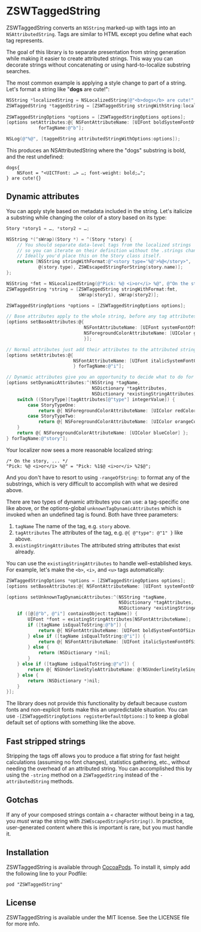 # ZSWTaggedString

<!--[![CI Status](http://img.shields.io/travis/zacwest/ZSWTaggedString.svg?style=flat)](https://travis-ci.org/Zachary West/ZSWTaggedString)
[![Version](https://img.shields.io/cocoapods/v/ZSWTaggedString.svg?style=flat)](http://cocoadocs.org/docsets/ZSWTaggedString)
[![License](https://img.shields.io/cocoapods/l/ZSWTaggedString.svg?style=flat)](http://cocoadocs.org/docsets/ZSWTaggedString)
[![Platform](https://img.shields.io/cocoapods/p/ZSWTaggedString.svg?style=flat)](http://cocoadocs.org/docsets/ZSWTaggedString)-->

ZSWTaggedString converts an `NSString` marked-up with tags into an  `NSAttributedString`. Tags are similar to HTML except you define what each tag represents.

The goal of this library is to separate presentation from string generation while making it easier to create attributed strings. This way you can decorate strings without concatenating or using hard-to-localize substring searches.

The most common example is applying a style change to part of a string. Let's format a string like "**dogs** are cute!":

```objective-c
NSString *localizedString = NSLocalizedString(@"<b>dogs</b> are cute!", nil);
ZSWTaggedString *taggedString = [ZSWTaggedString stringWithString:localizedString];
	
ZSWTaggedStringOptions *options = [ZSWTaggedStringOptions options];
[options setAttributes:@{ NSFontAttributeName: [UIFont boldSystemFontOfSize:18.0] }
			forTagName:@"b"];

NSLog(@"%@", [taggedString attributedStringWithOptions:options]);
```

This produces an NSAttributedString where the "dogs" substring is bold, and the rest undefined:

	dogs{
	    NSFont = "<UICTFont: …> …; font-weight: bold;…";
	} are cute!{}

## Dynamic attributes

You can apply style based on metadata included in the string. Let's italicize a substring while changing the color of a story based on its type:
	
```objective-c
Story *story1 = …, *story2 = …;

NSString *(^sWrap)(Story *) = ^(Story *story) {
    // You should separate data-level tags from the localized strings
    // so you can iterate on their definition without the .strings changing
    // Ideally you'd place this on the Story class itself.
    return [NSString stringWithFormat:@"<story type='%@'>%@</story>",
            @(story.type), ZSWEscapedStringForString(story.name)];
};

NSString *fmt = NSLocalizedString(@"Pick: %@ <i>or</i> %@", @"On the story, ...");
ZSWTaggedString *string = [ZSWTaggedString stringWithFormat:fmt,
                           sWrap(story1), sWrap(story2)];

ZSWTaggedStringOptions *options = [ZSWTaggedStringOptions options];

// Base attributes apply to the whole string, before any tag attributes.
[options setBaseAttributes:@{
                             NSFontAttributeName: [UIFont systemFontOfSize:14.0],
                             NSForegroundColorAttributeName: [UIColor grayColor]
                             }];

// Normal attributes just add their attributes to the attributed string.
[options setAttributes:@{
                         NSFontAttributeName: [UIFont italicSystemFontOfSize:14.0]
                         } forTagName:@"i"];

// Dynamic attributes give you an opportunity to decide what to do for each tag
[options setDynamicAttributes:^(NSString *tagName,
								NSDictionary *tagAttributes,
								NSDictionary *existingStringAttributes) {
    switch ((StoryType)[tagAttributes[@"type"] integerValue]) {
        case StoryTypeOne:
            return @{ NSForegroundColorAttributeName: [UIColor redColor] };
        case StoryTypeTwo:
            return @{ NSForegroundColorAttributeName: [UIColor orangeColor] };
    }
    return @{ NSForegroundColorAttributeName: [UIColor blueColor] };
} forTagName:@"story"];
```

Your localizer now sees a more reasonable localized string:

	/* On the story, ... */
	"Pick: %@ <i>or</i> %@" = "Pick: %1$@ <i>or</i> %2$@";

And you don't have to resort to using `-rangeOfString:` to format any of the substrings, which is very difficult to accomplish with what we desired above.

There are two types of dynamic attributes you can use: a tag-specific one like above, or the options-global `unknownTagDynamicAttributes` which is invoked when an undefined tag is found. Both have three parameters:

1. `tagName` The name of the tag, e.g. `story` above.
2. `tagAttributes` The attributes of the tag, e.g. `@{ @"type": @"1" }` like above.
3. `existingStringAttributes` The attributed string attributes that exist already.

You can use the `existingStringAttributes` to handle well-established keys. For example, let's make the `<b>`, `<i>`, and `<u>` tags automatically:

```objective-c
ZSWTaggedStringOptions *options = [ZSWTaggedStringOptions options];
[options setBaseAttributes:@{ NSFontAttributeName: [UIFont systemFontOfSize:12.0] }];

[options setUnknownTagDynamicAttributes:^(NSString *tagName,
                                          NSDictionary *tagAttributes,
                                          NSDictionary *existingStringAttributes) {
    if ([@[@"b", @"i"] containsObject:tagName]) {
        UIFont *font = existingStringAttributes[NSFontAttributeName];
        if ([tagName isEqualToString:@"b"]) {
            return @{ NSFontAttributeName: [UIFont boldSystemFontOfSize:font.pointSize] };
        } else if ([tagName isEqualToString:@"i"]) {
            return @{ NSFontAttributeName: [UIFont italicSystemFontOfSize:font.pointSize] };
        } else {
            return (NSDictionary *)nil;
        }
    } else if ([tagName isEqualToString:@"u"]) {
        return @{ NSUnderlineStyleAttributeName: @(NSUnderlineStyleSingle) };
    } else {
        return (NSDictionary *)nil;
    }
}];
```

The library does not provide this functionality by default because custom fonts and non-explicit fonts make this an unpredictable situation. You can use `-[ZSWTaggedStringOptions registerDefaultOptions:]` to keep a global default set of options with something like the above.

## Fast stripped strings

Stripping the tags off allows you to produce a flat string for fast height calculations (assuming no font changes), statistics gathering, etc., without needing the overhead of an attributed string. You can accomplished this by using the `-string` method on a `ZSWTaggedString` instead of the `-attributedString` methods.

## Gotchas

If any of your composed strings contain a `<` character without being in a tag, you _must_ wrap the string with `ZSWEscapedStringForString()`. In practice, user-generated content where this is important is rare, but you must handle it.

## Installation

ZSWTaggedString is available through [CocoaPods](http://cocoapods.org). To install it, simply add the following line to your Podfile:

	pod "ZSWTaggedString"

## License

ZSWTaggedString is available under the MIT license. See the LICENSE file for more info.
